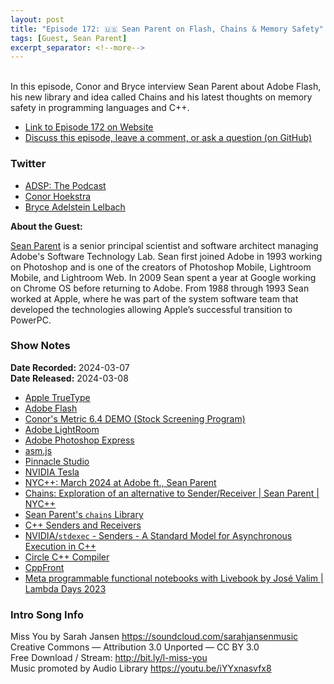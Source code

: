 ```yaml
---
layout: post
title: "Episode 172: 🇺🇸 Sean Parent on Flash, Chains & Memory Safety"
tags: [Guest, Sean Parent]
excerpt_separator: <!--more-->
---
```


<div id="buzzsprout-player-14652491"></div><script src="https://www.buzzsprout.com/1501960/14652491-episode-172-sean-parent-on-flash-chains-memory-safety.js?container_id=buzzsprout-player-14652491&player=small" type="text/javascript" charset="utf-8"></script>

<br>In this episode, Conor and Bryce interview Sean Parent about Adobe Flash, his new library and idea called Chains and his latest thoughts on memory safety in programming languages and C++.

<!--more-->

* [Link to Episode 172 on Website](https://adspthepodcast.com/2024/03/08/Episode-172.html)
* [Discuss this episode, leave a comment, or ask a question (on GitHub)](https://github.com/codereport/adsp2/discussions/64)

### Twitter
 
* [ADSP: The Podcast](https://twitter.com/adspthepodcast)
* [Conor Hoekstra](https://twitter.com/code_report)
* [Bryce Adelstein Lelbach](https://twitter.com/blelbach)

**About the Guest:**

[Sean Parent](https://twitter.com/seanparent) is a senior principal scientist and software architect managing Adobe's Software Technology Lab. Sean first joined Adobe in 1993 working on Photoshop and is one of the creators of Photoshop Mobile, Lightroom Mobile, and Lightroom Web. In 2009 Sean spent a year at Google working on Chrome OS before returning to Adobe. From 1988 through 1993 Sean worked at Apple, where he was part of the system software team that developed the technologies allowing Apple’s successful transition to PowerPC.

### Show Notes
 
**Date Recorded:** 2024-03-07 <br>
**Date Released:** 2024-03-08

* [Apple TrueType](https://en.wikipedia.org/wiki/TrueType)
* [Adobe Flash](https://en.wikipedia.org/wiki/Adobe_Flash)
* [Conor's Metric 6.4 DEMO (Stock Screening Program)](https://www.youtube.com/watch?app=desktop&v=oWhtlbcZ_VA)
* [Adobe LightRoom](https://en.wikipedia.org/wiki/Adobe_Lightroom)
* [Adobe Photoshop Express](https://www.adobe.com/products/photoshop-express.html)
* [asm.js](http://asmjs.org/)
* [Pinnacle Studio](https://www.pinnaclesys.com/en/)
* [NVIDIA Tesla](https://en.wikipedia.org/wiki/Nvidia_Tesla)
* [NYC++: March 2024 at Adobe ft., Sean Parent](https://www.meetup.com/new-york-c-c-meetup-group/events/299348651/)
* [Chains: Exploration of an alternative to Sender/Receiver \| Sean Parent \| NYC++](https://www.youtube.com/watch?v=nQpXOx0D7I8)
* [Sean Parent's `chains` Library](https://github.com/stlab/chains)
* [C++ Senders and Receivers](https://wg21.link/p2300)
* [NVIDIA/`stdexec` - Senders - A Standard Model for Asynchronous Execution in C++](https://github.com/NVIDIA/stdexec)
* [Circle C++ Compiler](https://www.circle-lang.org/)
* [CppFront](https://github.com/hsutter/cppfront)
* [Meta programmable functional notebooks with Livebook by José Valim \| Lambda Days 2023](https://youtu.be/5Zt5TNqKhcA?t=1875)

### Intro Song Info
 
Miss You by Sarah Jansen https://soundcloud.com/sarahjansenmusic<br>
Creative Commons — Attribution 3.0 Unported — CC BY 3.0<br>
Free Download / Stream: http://bit.ly/l-miss-you<br>
Music promoted by Audio Library https://youtu.be/iYYxnasvfx8<br>
